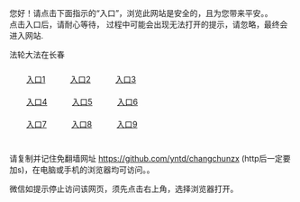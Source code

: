 您好！请点击下面指示的“入口”，浏览此网站是安全的，且为您带来平安。。 <br/>
点击入口后，请耐心等待， 过程中可能会出现无法打开的提示，请忽略，最终会进入网站. </br>

法轮大法在长春<br/>
<div style="padding:10px"><a style="margin:20px" target="_blank" href="https://d2c88e7rgg5co8.cloudfront.net/2Qpsp?zxenppb" id="ccLink1" rel="nofollow">入口1</a> <a target="_blank" style="margin:20px" href="https://d1vh5n26dutgxx.cloudfront.net/2Qpsp?wbbhswyg" id="ccLink2" rel="nofollow">入口2</a> <a style="margin:20px" target="_blank" href="https://dtrxpnsz5ema4.cloudfront.net/2Qpsp?zfaite" id="ccLink3" rel="nofollow">入口3</a></div>

<div style="padding:10px" ><a style="margin:20px" target="_blank" href="https://d2c88e7rgg5co8.cloudfront.net/2Qpsp?zxenppb" id="ccLink4" rel="nofollow">入口4</a> <a style="margin:20px" href="https://d1vh5n26dutgxx.cloudfront.net/2Qpsp?wbbhswyg" target="_blank" id="ccLink5" rel="nofollow">入口5</a> <a style="margin:20px" href="https://dtrxpnsz5ema4.cloudfront.net/2Qpsp?zfaite" target="_blank" id="ccLink6" rel="nofollow">入口6</a></div>

<div style="padding:10px"><a style="margin:20px" target="_blank" href="https://d2c88e7rgg5co8.cloudfront.net/2Qpsp?zxenppb" id="ccLink7" rel="nofollow">入口7</a> <a style="margin:20px" href="https://d1vh5n26dutgxx.cloudfront.net/2Qpsp?wbbhswyg" target="_blank" id="ccLink8" rel="nofollow">入口8</a> <a style="margin:20px" target="_blank" href="https://dtrxpnsz5ema4.cloudfront.net/2Qpsp?zfaite" id="ccLink9" rel="nofollow">入口9</a></div>

<br/>



请复制并记住免翻墙网址 https://github.com/yntd/changchunzx (http后一定要加s)，在电脑或手机的浏览器均可访问。。<br/>

微信如提示停止访问该网页，须先点击右上角，选择浏览器打开。
